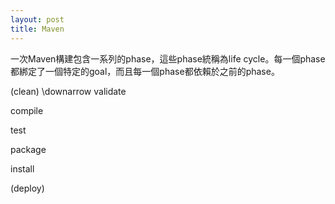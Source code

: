 ```yaml
---
layout: post
title: Maven
---
```


一次Maven構建包含一系列的phase，這些phase統稱為life cycle。每一個phase都綁定了一個特定的goal，而且每一個phase都依賴於之前的phase。

(clean)
\downarrow
validate

compile

test

package

install

(deploy)
